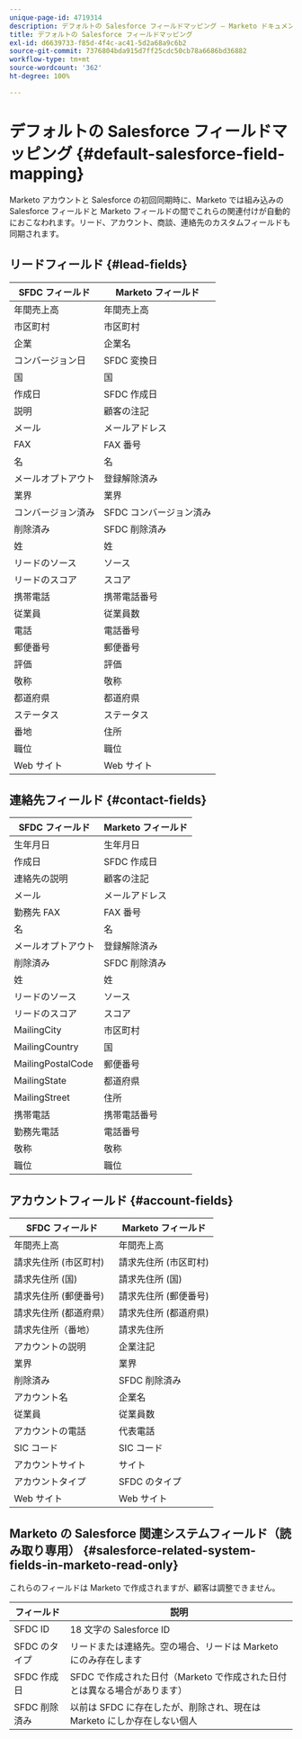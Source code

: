 ```yaml
---
unique-page-id: 4719314
description: デフォルトの Salesforce フィールドマッピング — Marketo ドキュメント — 製品ドキュメント
title: デフォルトの Salesforce フィールドマッピング
exl-id: d6639733-f85d-4f4c-ac41-5d2a68a9c6b2
source-git-commit: 7376804bda915d7ff25cdc50cb78a6686bd36882
workflow-type: tm+mt
source-wordcount: '362'
ht-degree: 100%

---
```


# デフォルトの Salesforce フィールドマッピング {#default-salesforce-field-mapping}

Marketo アカウントと Salesforce の初回同期時に、Marketo では組み込みの Salesforce フィールドと Marketo フィールドの間でこれらの関連付けが自動的におこなわれます。リード、アカウント、商談、連絡先のカスタムフィールドも同期されます。

## リードフィールド {#lead-fields}

| SFDC フィールド | Marketo フィールド |
|---|---|
| 年間売上高 | 年間売上高 |
| 市区町村 | 市区町村 |
| 企業 | 企業名 |
| コンバージョン日 | SFDC 変換日 |
| 国 | 国 |
| 作成日 | SFDC 作成日 |
| 説明 | 顧客の注記 |
| メール | メールアドレス |
| FAX | FAX 番号 |
| 名 | 名 |
| メールオプトアウト | 登録解除済み |
| 業界 | 業界 |
| コンバージョン済み | SFDC コンバージョン済み |
| 削除済み | SFDC 削除済み |
| 姓 | 姓 |
| リードのソース | ソース |
| リードのスコア | スコア |
| 携帯電話 | 携帯電話番号 |
| 従業員 | 従業員数 |
| 電話 | 電話番号 |
| 郵便番号 | 郵便番号 |
| 評価 | 評価 |
| 敬称 | 敬称 |
| 都道府県 | 都道府県 |
| ステータス | ステータス |
| 番地 | 住所 |
| 職位 | 職位 |
| Web サイト | Web サイト |

## 連絡先フィールド {#contact-fields}

| SFDC フィールド | Marketo フィールド |
|---|---|
| 生年月日 | 生年月日 |
| 作成日 | SFDC 作成日 |
| 連絡先の説明 | 顧客の注記 |
| メール | メールアドレス |
| 勤務先 FAX | FAX 番号 |
| 名 | 名 |
| メールオプトアウト | 登録解除済み |
| 削除済み | SFDC 削除済み |
| 姓 | 姓 |
| リードのソース | ソース |
| リードのスコア | スコア |
| MailingCity | 市区町村 |
| MailingCountry | 国 |
| MailingPostalCode | 郵便番号 |
| MailingState | 都道府県 |
| MailingStreet | 住所 |
| 携帯電話 | 携帯電話番号 |
| 勤務先電話 | 電話番号 |
| 敬称 | 敬称 |
| 職位 | 職位 |

## アカウントフィールド {#account-fields}

| SFDC フィールド | Marketo フィールド |
|---|---|
| 年間売上高 | 年間売上高 |
| 請求先住所 (市区町村) | 請求先住所 (市区町村) |
| 請求先住所 (国) | 請求先住所 (国) |
| 請求先住所 (郵便番号) | 請求先住所 (郵便番号) |
| 請求先住所 (都道府県） | 請求先住所 (都道府県) |
| 請求先住所（番地） | 請求先住所 |
| アカウントの説明 | 企業注記 |
| 業界 | 業界 |
| 削除済み | SFDC 削除済み |
| アカウント名 | 企業名 |
| 従業員 | 従業員数 |
| アカウントの電話 | 代表電話 |
| SIC コード | SIC コード |
| アカウントサイト | サイト |
| アカウントタイプ | SFDC のタイプ |
| Web サイト | Web サイト |

## Marketo の Salesforce 関連システムフィールド（読み取り専用） {#salesforce-related-system-fields-in-marketo-read-only}

これらのフィールドは Marketo で作成されますが、顧客は調整できません。

| フィールド | 説明 |
|---|---|
| SFDC ID | 18 文字の Salesforce ID |
| SFDC のタイプ | リードまたは連絡先。空の場合、リードは Marketo にのみ存在します |
| SFDC 作成日 | SFDC で作成された日付（Marketo で作成された日付とは異なる場合があります） |
| SFDC 削除済み | 以前は SFDC に存在したが、削除され、現在は Marketo にしか存在しない個人 |
